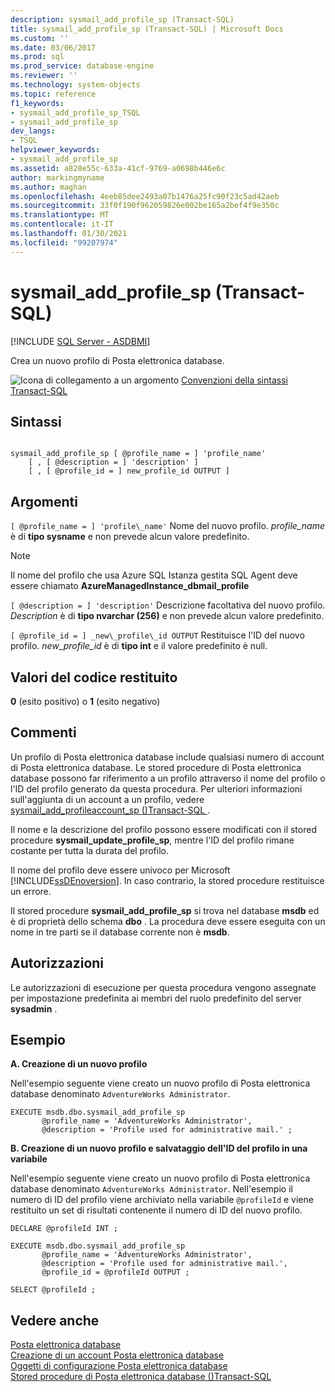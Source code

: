 ```yaml
---
description: sysmail_add_profile_sp (Transact-SQL)
title: sysmail_add_profile_sp (Transact-SQL) | Microsoft Docs
ms.custom: ''
ms.date: 03/06/2017
ms.prod: sql
ms.prod_service: database-engine
ms.reviewer: ''
ms.technology: system-objects
ms.topic: reference
f1_keywords:
- sysmail_add_profile_sp_TSQL
- sysmail_add_profile_sp
dev_langs:
- TSQL
helpviewer_keywords:
- sysmail_add_profile_sp
ms.assetid: a828e55c-633a-41cf-9769-a0698b446e6c
author: markingmyname
ms.author: maghan
ms.openlocfilehash: 4eeb85dee2493a07b1476a25fc90f23c5ad42aeb
ms.sourcegitcommit: 33f0f190f962059826e002be165a2bef4f9e350c
ms.translationtype: MT
ms.contentlocale: it-IT
ms.lasthandoff: 01/30/2021
ms.locfileid: "99207974"
---
```

# <a name="sysmail_add_profile_sp-transact-sql"></a>sysmail_add_profile_sp (Transact-SQL)
[!INCLUDE [SQL Server - ASDBMI](../../includes/applies-to-version/sql-asdbmi.md)]

  Crea un nuovo profilo di Posta elettronica database.  
  
 ![Icona di collegamento a un argomento](../../database-engine/configure-windows/media/topic-link.gif "Icona di collegamento a un argomento") [Convenzioni della sintassi Transact-SQL](../../t-sql/language-elements/transact-sql-syntax-conventions-transact-sql.md)  
  
## <a name="syntax"></a>Sintassi  
  
```  
  
sysmail_add_profile_sp [ @profile_name = ] 'profile_name'  
    [ , [ @description = ] 'description' ]  
    [ , [ @profile_id = ] new_profile_id OUTPUT ]  
```  
  
## <a name="arguments"></a>Argomenti  
`[ @profile_name = ] 'profile\_name'` Nome del nuovo profilo. *profile_name* è di **tipo sysname** e non prevede alcun valore predefinito.  
 
   > [!NOTE]
   > Il nome del profilo che usa Azure SQL Istanza gestita SQL Agent deve essere chiamato **AzureManagedInstance_dbmail_profile**
  
`[ @description = ] 'description'` Descrizione facoltativa del nuovo profilo. *Description* è di **tipo nvarchar (256)** e non prevede alcun valore predefinito.  
  
`[ @profile_id = ] _new\_profile\_id OUTPUT` Restituisce l'ID del nuovo profilo. *new_profile_id* è di **tipo int** e il valore predefinito è null.  
  
## <a name="return-code-values"></a>Valori del codice restituito  
 **0** (esito positivo) o **1** (esito negativo)  
  
## <a name="remarks"></a>Commenti  
 Un profilo di Posta elettronica database include qualsiasi numero di account di Posta elettronica database. Le stored procedure di Posta elettronica database possono far riferimento a un profilo attraverso il nome del profilo o l'ID del profilo generato da questa procedura. Per ulteriori informazioni sull'aggiunta di un account a un profilo, vedere [sysmail_add_profileaccount_sp &#40;&#41;Transact-SQL ](../../relational-databases/system-stored-procedures/sysmail-add-profileaccount-sp-transact-sql.md).  
  
 Il nome e la descrizione del profilo possono essere modificati con il stored procedure **sysmail_update_profile_sp**, mentre l'ID del profilo rimane costante per tutta la durata del profilo.  
  
 Il nome del profilo deve essere univoco per Microsoft [!INCLUDE[ssDEnoversion](../../includes/ssdenoversion-md.md)]. In caso contrario, la stored procedure restituisce un errore.  
  
 Il stored procedure **sysmail_add_profile_sp** si trova nel database **msdb** ed è di proprietà dello schema **dbo** . La procedura deve essere eseguita con un nome in tre parti se il database corrente non è **msdb**.  
  
## <a name="permissions"></a>Autorizzazioni  
 Le autorizzazioni di esecuzione per questa procedura vengono assegnate per impostazione predefinita ai membri del ruolo predefinito del server **sysadmin** .  
  
## <a name="examples"></a>Esempio  
 **A. Creazione di un nuovo profilo**  
  
 Nell'esempio seguente viene creato un nuovo profilo di Posta elettronica database denominato `AdventureWorks Administrator`.  
  
```  
EXECUTE msdb.dbo.sysmail_add_profile_sp  
       @profile_name = 'AdventureWorks Administrator',  
       @description = 'Profile used for administrative mail.' ;  
```  
  
 **B. Creazione di un nuovo profilo e salvataggio dell'ID del profilo in una variabile**  
  
 Nell'esempio seguente viene creato un nuovo profilo di Posta elettronica database denominato `AdventureWorks Administrator`. Nell'esempio il numero di ID del profilo viene archiviato nella variabile `@profileId` e viene restituito un set di risultati contenente il numero di ID del nuovo profilo.  
  
```  
DECLARE @profileId INT ;  
  
EXECUTE msdb.dbo.sysmail_add_profile_sp  
       @profile_name = 'AdventureWorks Administrator',  
       @description = 'Profile used for administrative mail.',  
       @profile_id = @profileId OUTPUT ;  
  
SELECT @profileId ;  
```  
  
## <a name="see-also"></a>Vedere anche  
 [Posta elettronica database](../../relational-databases/database-mail/database-mail.md)   
 [Creazione di un account Posta elettronica database](../../relational-databases/database-mail/create-a-database-mail-account.md)   
 [Oggetti di configurazione Posta elettronica database](../../relational-databases/database-mail/database-mail-configuration-objects.md)   
 [Stored procedure di Posta elettronica database &#40;&#41;Transact-SQL ](../../relational-databases/system-stored-procedures/database-mail-stored-procedures-transact-sql.md)  
  
  
